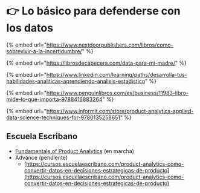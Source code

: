 # 👉 Lo básico para defenderse con los datos

{% embed url="https://www.nextdoorpublishers.com/libros/como-sobrevivir-a-la-incertidumbre/" %}

{% embed url="https://librosdecabecera.com/data-para-mi-madre/" %}

{% embed url="https://www.linkedin.com/learning/paths/desarrolla-tus-habilidades-analiticas-aprendiendo-analisis-estadistico" %}

{% embed url="https://www.penguinlibros.com/es/business/11983-libro-mide-lo-que-importa-9788416883264" %}

{% embed url="https://www.informit.com/store/product-analytics-applied-data-science-techniques-for-9780135258651" %}

## Escuela Escribano

* [Fundamentals of Product Analytics](https://cursos.escuelaescribano.com/view/courses/curso-de-fundamentos-de-product-analytics) (en marcha)
* Advance (pendiente)
  * [https://cursos.escuelaescribano.com/product-analytics-como-convertir-datos-en-decisiones-estrategicas-de-producto](https://cursos.escuelaescribano.com/product-analytics-como-convertir-datos-en-decisiones-estrategicas-de-producto)

